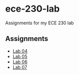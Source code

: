 # ece-230-lab
Assignments for my ECE 230 lab

## Assignments
* [Lab 04](/lab-04)
* [Lab 05](/lab-05)
* [Lab 06](/lab-06)
* [Lab 07](/lab-07)
